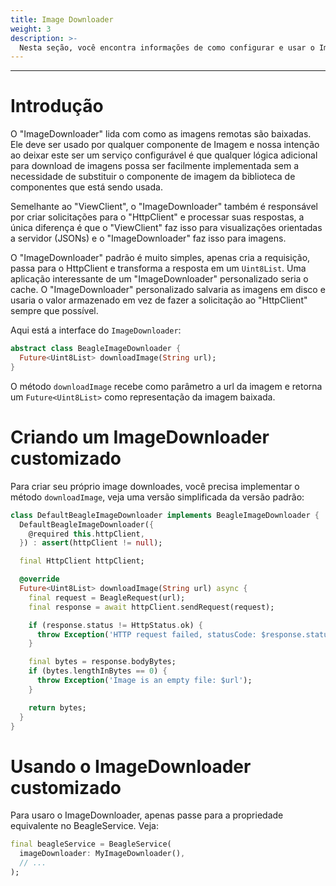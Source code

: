```yaml
---
title: Image Downloader
weight: 3
description: >-
  Nesta seção, você encontra informações de como configurar e usar o Image Downloader no Beagle Flutter.
---
```


---

# Introdução
O "ImageDownloader" lida com como as imagens remotas são baixadas. Ele deve ser usado por qualquer componente de Imagem e nossa intenção ao deixar este ser um serviço configurável é que qualquer lógica adicional para download de imagens possa ser facilmente implementada sem a necessidade de substituir o componente de imagem da biblioteca de componentes que está sendo usada.

Semelhante ao "ViewClient", o "ImageDownloader" também é responsável por criar solicitações para o "HttpClient" e processar suas respostas, a única diferença é que o "ViewClient" faz isso para visualizações orientadas a servidor (JSONs) e o "ImageDownloader" faz isso para imagens.

O "ImageDownloader" padrão é muito simples, apenas cria a requisição, passa para o HttpClient e transforma a resposta em um `Uint8List`. Uma aplicação interessante de um "ImageDownloader" personalizado seria o cache. O "ImageDownloader" personalizado salvaria as imagens em disco e usaria o valor armazenado em vez de fazer a solicitação ao "HttpClient" sempre que possível.

Aqui está a interface do `ImageDownloader`:

```dart
abstract class BeagleImageDownloader {
  Future<Uint8List> downloadImage(String url);
}
```

O método `downloadImage` recebe como parâmetro a url da imagem e retorna um `Future<Uint8List>` como representação da imagem baixada.

# Criando um ImageDownloader customizado
Para criar seu próprio image downloades, você precisa implementar o método `downloadImage`, veja uma versão simplificada da versão padrão:

```dart
class DefaultBeagleImageDownloader implements BeagleImageDownloader {
  DefaultBeagleImageDownloader({
    @required this.httpClient,
  }) : assert(httpClient != null);

  final HttpClient httpClient;

  @override
  Future<Uint8List> downloadImage(String url) async {
    final request = BeagleRequest(url);
    final response = await httpClient.sendRequest(request);

    if (response.status != HttpStatus.ok) {
      throw Exception('HTTP request failed, statusCode: $response.status, $url');
    }

    final bytes = response.bodyBytes;
    if (bytes.lengthInBytes == 0) {
      throw Exception('Image is an empty file: $url');
    }

    return bytes;
  }
}
```

# Usando o ImageDownloader customizado
Para usaro o ImageDownloader, apenas passe para a propriedade equivalente no BeagleService. Veja:

```dart
final beagleService = BeagleService(
  imageDownloader: MyImageDownloader(),
  // ...
);
```
